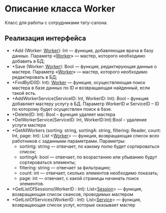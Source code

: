 # Описание класса Worker
Класс для работы с сотрудниками тату-салона.

## Реализация интерфейса
* +Add (Worker: [Worker](https://github.com/To4ilko1/TatooParlor/blob/master/docs/Worker.md "объект класса Worker")): Int — функция, добавляющая врача в базу данных. Параметр «[Worker](https://github.com/To4ilko1/TatooParlor/blob/master/docs/Worker.md "объект класса Worker")» — мастер, которого необходимо добавить в БД;
* +Save (Worker: [Worker](https://github.com/To4ilko1/TatooParlor/blob/master/docs/Worker.md "объект класса Worker")): Bool — функция, редактирующая данные о мастере. Параметр «[Worker](https://github.com/To4ilko1/TatooParlor/blob/master/docs/Worker.md "объект класса Worker")» — мастер, которого необходимо редактировать в БД;
* +FindByID(ID: Int): [Worker](https://github.com/To4ilko1/TatooParlor/blob/master/docs/Worker.md "объект класса Worker") — функция, осуществляющая поиск мастера в базе данных по ID и возвращающая найденный, если такой есть. 
* +AddWorkerService(ServiceID: Int, WorkerID: Int): Bool – функция добавляет мастеру услугу в БД. Параметр WorkerID и ServiceID – ID по которому будет осуществлен поиск в базе.
* +Delete(ID: Int): Bool – функция удаляет мастера
* +DelWorkerService(ServiceID: Int, WorkerID:Int):Bool – удаление услуги мастера
* +GetAllWorkers (sorting: string, sortingA: string, filtering: Reader, count: Int, page: Int): List <[Worker](https://github.com/To4ilko1/TatooParlor/blob/master/docs/Worker.md "объект класса Worker")> — функция, возвращающая список всех работников с заданными параметрами.
Параметры: 
	* sortintg: string — отвечает, по какому полю будет сортироваться список;
	* sortingA: bool — отвечает, по возрастанию или убыванию будут сортироваться элементы;
	* filtering: string — отвечает за фильтрацию;
	* count: int — отвечает, сколько элементов необходимо показать;
	* page: int — отвечает, с какой страницы начинать поиск элементов.
* +GetListOfSessions(WorkerID : Int): List<[Session](https://github.com/To4ilko1/TatooParlor/blob/master/docs/Session.md "объект класса Session")> — функция, возвращающая список сеансов, проводимых мастером
* +GetListOfServices(WorkerID : Int): List<[Service](https://github.com/To4ilko1/TatooParlor/blob/master/docs/Service.md "объект класса Service")> — функция, возвращающая список услуг, которые оказывает мастер
